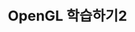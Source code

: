 ---
title:  "OpenGL 학습하기2"
excerpt: "OpenGL 공부하기2"

categories:
  - OpenGL Tutorials
tags:
  - cpp
  - c++
  - opengl
  - shader
last_modified_at: 2020-10-09T15:00:00+09:00
---
